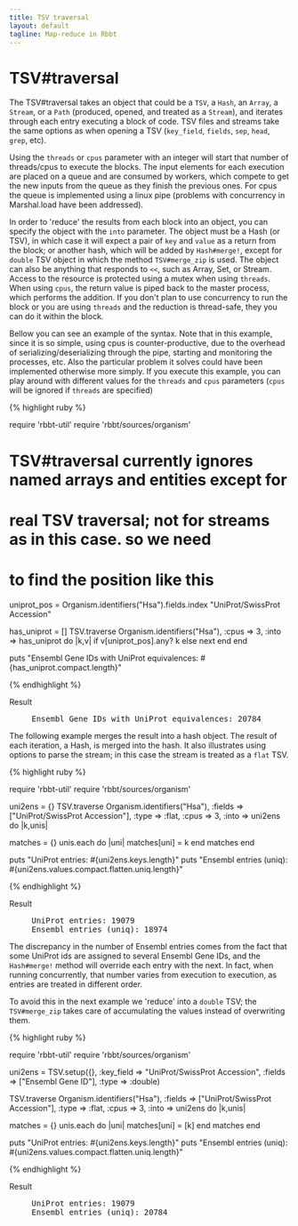 ```yaml
---
title: TSV traversal
layout: default
tagline: Map-reduce in Rbbt
---
```


# TSV#traversal

The TSV#traversal takes an object that could be a `TSV`, a `Hash`, an `Array`,
a `Stream`, or a `Path` (produced, opened, and treated as a `Stream`),
and iterates through each entry executing a block of code. TSV files and
streams take the same options as when opening a TSV (`key_field`, `fields`, `sep`,
`head`, `grep`, etc).

Using the `threads` or `cpus` parameter with an integer will start that number
of threads/cpus to execute the blocks. The input elements for each execution
are placed on a queue and are consumed by workers, which compete to get the
new inputs from the queue as they finish the previous ones. For cpus the queue
is implemented using a linux pipe (problems with concurrency in Marshal.load
have been addressed).

In order to 'reduce' the results from each block into an object, you can
specify the object with the `into` parameter. The object must be a Hash (or
TSV), in which case it will expect a pair of `key` and `value` as a return from
the block; or another hash, which will be added by `Hash#merge!`, except for
`double` TSV object in which the method `TSV#merge_zip` is used. The object can
also be anything that responds to `<<`, such as Array, Set, or Stream. Access
to the resource is protected using a mutex when using `threads`.  When using
`cpus`, the return value is piped back to the master process, which performs
the addition. If you don't plan to use concurrency to run the block or you are
using `threads` and the reduction is thread-safe, they you can do it within the
block.

Bellow you can see an example of the syntax. Note that in this example, since
it is so simple, using cpus is counter-productive, due to the overhead of
serializing/deserializing through the pipe, starting and monitoring the
processes, etc. Also the particular problem it solves could have been
implemented otherwise more simply. If you execute this example, you can play
around with different values for the `threads` and `cpus` parameters (`cpus`
will be ignored if `threads` are specified)

{% highlight ruby %}

require 'rbbt-util'
require 'rbbt/sources/organism'

# TSV#traversal currently ignores named arrays and entities except for
# real TSV traversal; not for streams as in this case. so we need 
# to find the position like this
uniprot_pos = Organism.identifiers("Hsa").fields.index "UniProt/SwissProt Accession"

has_uniprot = []
TSV.traverse Organism.identifiers("Hsa"), :cpus => 3, :into => has_uniprot do |k,v|
  if v[uniprot_pos].any?
    k
  else
    next
  end
end

puts "Ensembl Gene IDs with UniProt equivalences: #{has_uniprot.compact.length}"

{% endhighlight %}
<dl class='result'><dt>Result</dt><dd><pre>
Ensembl Gene IDs with UniProt equivalences: 20784
</pre></dd></dl>

The following example merges the result into a hash object. The result of each
iteration, a Hash, is merged into the hash. It also illustrates using options
to parse the stream; in this case the stream is treated as a `flat` TSV.

{% highlight ruby %}

require 'rbbt-util'
require 'rbbt/sources/organism'

uni2ens = {}
TSV.traverse Organism.identifiers("Hsa"), 
  :fields => ["UniProt/SwissProt Accession"], :type => :flat,
  :cpus => 3, :into => uni2ens do |k,unis|

  matches = {}
  unis.each do |uni|
    matches[uni] = k
  end
  matches
end

puts "UniProt entries: #{uni2ens.keys.length}"
puts "Ensembl entries (uniq): #{uni2ens.values.compact.flatten.uniq.length}"

{% endhighlight %}
<dl class='result'><dt>Result</dt><dd><pre>
UniProt entries: 19079
Ensembl entries (uniq): 18974
</pre></dd></dl>

The discrepancy in the number of Ensembl entries comes from the fact that some
UniProt ids are assigned to several Ensembl Gene IDs, and the `Hash#merge!`
method will override each entry with the next. In fact, when running
concurrently, that number varies from execution to execution, as entries are
treated in different order. 

To avoid this in the next example we 'reduce' into a `double` TSV; the
`TSV#merge_zip` takes care of accumulating the values instead of overwriting
them.

{% highlight ruby %}

require 'rbbt-util'
require 'rbbt/sources/organism'

uni2ens = TSV.setup({}, :key_field => "UniProt/SwissProt Accession", 
                  :fields => ["Ensembl Gene ID"], :type => :double)

TSV.traverse Organism.identifiers("Hsa"), 
  :fields => ["UniProt/SwissProt Accession"], :type => :flat,
  :cpus => 3, :into => uni2ens do |k,unis|

  matches = {}
  unis.each do |uni|
    matches[uni] = [k]
  end
  matches
end

puts "UniProt entries: #{uni2ens.keys.length}"
puts "Ensembl entries (uniq): #{uni2ens.values.compact.flatten.uniq.length}"

{% endhighlight %}
<dl class='result'><dt>Result</dt><dd><pre>
UniProt entries: 19079
Ensembl entries (uniq): 20784
</pre></dd></dl>
